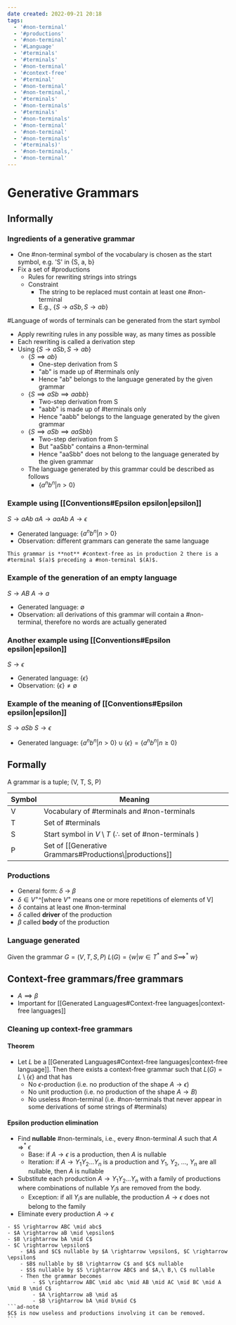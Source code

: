 ```yaml
---
date created: 2022-09-21 20:18
tags:
  - '#non-terminal'
  - '#productions'
  - '#non-terminal'
  - '#Language'
  - '#terminals'
  - '#terminals'
  - '#non-terminal'
  - '#context-free'
  - '#terminal'
  - '#non-terminal'
  - '#non-terminal,'
  - '#terminals'
  - '#non-terminals'
  - '#terminals'
  - '#non-terminals'
  - '#non-terminal'
  - '#non-terminal'
  - '#non-terminals'
  - '#terminals)'
  - '#non-terminals,'
  - '#non-terminal'
---
```


# Generative Grammars

## Informally

### Ingredients of a generative grammar

- One #non-terminal symbol of the vocabulary is chosen as the start symbol, e.g. 'S' in {S, a, b}
- Fix a set of #productions
  - Rules for rewriting strings into strings
  - Constraint
    - The string to be replaced must contain at least one #non-terminal
    - E.g., $\{S \rightarrow aSb, S \rightarrow ab\}$

#Language of words of terminals can be generated from the start symbol

- Apply rewriting rules in any possible way, as many times as possible
- Each rewriting is called a derivation step
- Using $\{S \rightarrow aSb, S \rightarrow ab\}$
  - $\{S \implies ab\}$
    - One-step derivation from S
    - "ab" is made up of #terminals only
    - Hence "ab" belongs to the language generated by the given grammar
  - $\{S \implies aSb \implies aabb\}$
    - Two-step derivation from S
    - "aabb" is made up of #terminals only
    - Hence "aabb" belongs to the language generated by the given grammar
  - $\{S \implies aSb \implies aaSbb\}$
    - Two-step derivation from S
    - But "aaSbb" contains a #non-terminal
    - Hence "aaSbb" does not belong to the language generated by the given grammar
  - The language generated by this grammar could be described as follows
    - $\{a^nb^n | n > 0\}$

### Example using [[Conventions#Epsilon epsilon|epsilon]]

$S \rightarrow aAb$
$aA \rightarrow aaAb$
$A \rightarrow \epsilon$

- Generated language: $\{a^nb^n | n > 0\}$
- Observation: different grammars can generate the same language

```ad-note
This grammar is **not** #context-free as in production 2 there is a #terminal $(a)$ preceding a #non-terminal $(A)$.
```

### Example of the generation of an empty language

$S \rightarrow AB$
$A \rightarrow a$

- Generated language: $\emptyset$
- Observation: all derivations of this grammar will contain a #non-terminal, therefore no words are actually generated

### Another example using [[Conventions#Epsilon epsilon|epsilon]]

$S \rightarrow \epsilon$

- Generated language: $\{\epsilon\}$
- Observation: $\{\epsilon\} \neq \emptyset$

### Example of the meaning of [[Conventions#Epsilon epsilon|epsilon]]

$S \rightarrow aSb$
$S \rightarrow \epsilon$

- Generated language: $\{a^nb^n | n > 0\} \cup \{\epsilon\} = \{a^nb^n | n \ge 0\}$

## Formally

A grammar is a tuple; (V, T, S, P)

| Symbol | Meaning                                                               |
| ------ | --------------------------------------------------------------------- |
| V      | Vocabulary of #terminals and #non-terminals                           |
| T      | Set of #terminals                                                     |
| S      | Start symbol in $V \setminus T$ ($\therefore$ set of #non-terminals ) |
| P      | Set of [[Generative Grammars#Productions\\\|productions]]             |

### Productions

- General form: $\delta$ -> $\beta$
- $\delta \in V^+$^[where $V^+$ means one or more repetitions of elements of V]
- $\delta$ contains at least one #non-terminal
- $\delta$ called **driver** of the production
- $\beta$ called **body** of the production

### Language generated

Given the grammar $G = (V, T, S, P)$
$L(G) = \{w | w \in T^*$ and $S \implies^*\ w\}$

## Context-free grammars/free grammars

- $A \implies \beta$
- Important for [[Generated Languages#Context-free languages|context-free languages]]

### Cleaning up context-free grammars

#### Theorem

- Let $L$ be a [[Generated Languages#Context-free languages|context-free language]]. Then there exists a context-free grammar such that $L(G) = L \setminus \{\epsilon\}$ and that has
  - No $\epsilon$-production (i.e. no production of the shape $A \rightarrow \epsilon$)
  - No unit production (i.e. no production of the shape $A \rightarrow B$)
  - No useless #non-terminal (i.e. #non-terminals that never appear in some derivations of some strings of #terminals)

#### Epsilon production elimination

- Find **nullable** #non-terminals, i.e., every #non-terminal $A$ such that $A$ =>$^* \ \epsilon$
  - Base: if $A \rightarrow \epsilon$ is a production, then $A$ is nullable
  - Iteration: if $A \rightarrow Y_1Y_2...Y_n$ is a production and $Y_1,\ Y_2,\ ...,\ Y_n$ are all nullable, then $A$ is nullable
- Substitute each production $A \rightarrow Y_1Y_2...Y_n$ with a family of productions where combinations of nullable $Y_i$s are removed from the body.
  - Exception: if all $Y_i$s are nullable, the production $A \rightarrow \epsilon$ does not belong to the family
- Eliminate every production $A \rightarrow \epsilon$

````ad-example
- $S \rightarrow ABC \mid abc$
- $A \rightarrow aB \mid \epsilon$
- $B \rightarrow bA \mid C$
- $C \rightarrow \epsilon$
	- $A$ and $C$ nullable by $A \rightarrow \epsilon$, $C \rightarrow \epsilon$
	- $B$ nullable by $B \rightarrow C$ and $C$ nullable
	- $S$ nullable by $S \rightarrow ABC$ and $A,\ B,\ C$ nullable
	- Then the grammar becomes
		- $S \rightarrow ABC \mid abc \mid AB \mid AC \mid BC \mid A \mid B \mid C$
		- $A \rightarrow aB \mid a$
		- $B \rightarrow bA \mid b\mid C$
```ad-note
$C$ is now useless and productions involving it can be removed.
```
````
